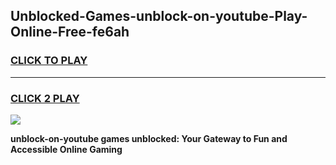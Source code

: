 
## Unblocked-Games-unblock-on-youtube-Play-Online-Free-fe6ah
<h3>
<a href="https://premium76.site?title=unblock-on-youtube&ref=26A">CLICK TO PLAY</a></h3>
<hr>

<h3>
<a href="https://premium76.site?title=unblock-on-youtube&ref=26A">CLICK 2 PLAY</a>
  
</h3>

<a href="https://premium76.site?title=unblock-on-youtube&ref=26A"><img src="https://clearcache.store/games.png"></a>


**unblock-on-youtube games unblocked: Your Gateway to Fun and Accessible Online Gaming**
